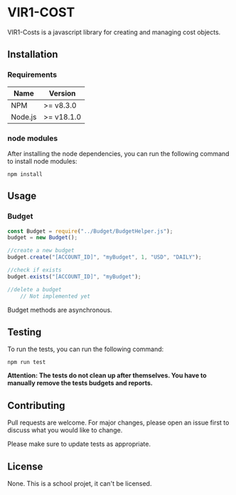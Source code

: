 # VIR1-COST
VIR1-Costs is a javascript library for creating and managing cost objects.

## Installation
### Requirements
| **Name** | **Version** |
|----------|-------------|
| NPM      | \>= v8.3.0  |
| Node.js  | \>= v18.1.0 |

### node modules
After installing the node dependencies, you can run the following command to install node modules:

```npm install```

## Usage
### Budget
```javascript
const Budget = require("../Budget/BudgetHelper.js");
budget = new Budget();

//create a new budget
budget.create("[ACCOUNT_ID]", "myBudget", 1, "USD", "DAILY");

//check if exists
budget.exists("[ACCOUNT_ID]", "myBudget");

//delete a budget
    // Not implemented yet
```

Budget methods are asynchronous.
## Testing
To run the tests, you can run the following command:

```npm run test```

**Attention: The tests do not clean up after themselves. You have to manually remove the tests budgets and reports.**

## Contributing
Pull requests are welcome. For major changes, please open an issue first to discuss what you would like to change.

Please make sure to update tests as appropriate.

## License
None. This is a school projet, it can't be licensed.